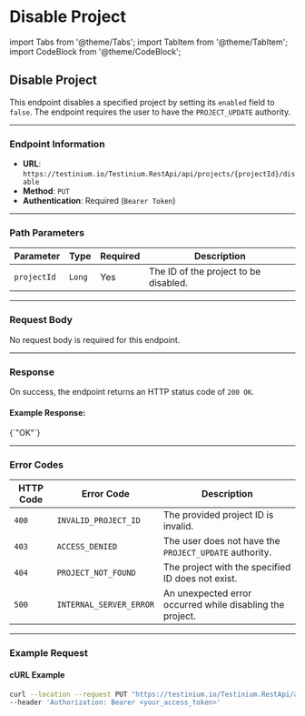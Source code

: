 # Disable Project

import Tabs from '@theme/Tabs'; import TabItem from '@theme/TabItem'; import CodeBlock from '@theme/CodeBlock';

## Disable Project

This endpoint disables a specified project by setting its `enabled` field to `false`. The endpoint requires the user to have the `PROJECT_UPDATE` authority.

***

### Endpoint Information

* **URL**: `https://testinium.io/Testinium.RestApi/api/projects/{projectId}/disable`
* **Method**: `PUT`
* **Authentication**: Required (`Bearer Token`)

***

### Path Parameters

| Parameter   | Type   | Required | Description                           |
| ----------- | ------ | -------- | ------------------------------------- |
| `projectId` | `Long` | Yes      | The ID of the project to be disabled. |

***

### Request Body

No request body is required for this endpoint.

***

### Response

On success, the endpoint returns an HTTP status code of `200 OK`.

#### Example Response:

{\`"OK"\`}

***

### Error Codes

| HTTP Code | Error Code              | Description                                               |
| --------- | ----------------------- | --------------------------------------------------------- |
| `400`     | `INVALID_PROJECT_ID`    | The provided project ID is invalid.                       |
| `403`     | `ACCESS_DENIED`         | The user does not have the `PROJECT_UPDATE` authority.    |
| `404`     | `PROJECT_NOT_FOUND`     | The project with the specified ID does not exist.         |
| `500`     | `INTERNAL_SERVER_ERROR` | An unexpected error occurred while disabling the project. |

***

### Example Request

#### cURL Example

```bash
curl --location --request PUT "https://testinium.io/Testinium.RestApi/api/projects/{projectId}/disable" \
--header 'Authorization: Bearer <your_access_token>'
```
